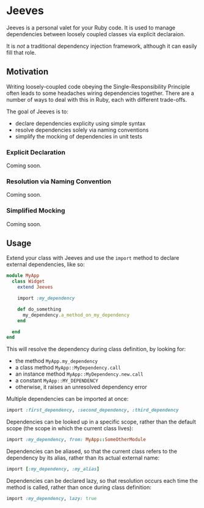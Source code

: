 Jeeves
======

Jeeves is a personal valet for your Ruby code. It is used to manage
dependencies between loosely coupled classes via explicit declaraion.

It is _not_ a traditional dependency injection framework, although it can
easily fill that role.

Motivation
----------

Writing loosely-coupled code obeying the Single-Responsibility Principle often
leads to some headaches wiring dependencies together. There are a number of
ways to deal with this in Ruby, each with different trade-offs.

The goal of Jeeves is to:
  * declare dependencies explicity using simple syntax
  * resolve dependencies solely via naming conventions
  * simplify the mocking of dependencies in unit tests

### Explicit Declaration

Coming soon.

### Resolution via Naming Convention

Coming soon.

### Simplified Mocking

Coming soon.

Usage
-----

Extend your class with Jeeves and use the `import` method to declare external
dependencies, like so:

```ruby
module MyApp
  class Widget
    extend Jeeves

    import :my_dependency

    def do_something
      my_dependency.a_method_on_my_dependency
    end

  end
end
```

This will resolve the dependency during class definition, by looking for:
  * the method `MyApp.my_dependency`
  * a class method `MyApp::MyDependency.call`
  * an instance method `MyApp::MyDependency.new.call`
  * a constant `MyApp::MY_DEPENDENCY`
  * otherwise, it raises an unresolved dependency error

Multiple dependencies can be imported at once:
```ruby
import :first_dependency, :second_dependency, :third_dependency
```

Dependencies can be looked up in a specific scope, rather than the default
scope (the scope in which the current class lives):
```ruby
import :my_dependency, from: MyApp::SomeOtherModule
```

Dependencies can be aliased, so that the current class refers to the dependency
by its alias, rather than its actual external name:
```ruby
import [:my_dependency, :my_alias]
```

Dependencies can be declared lazy, so that resolution occurs each time the
method is called, rather than once during class definition:
```ruby
import :my_dependency, lazy: true
```

